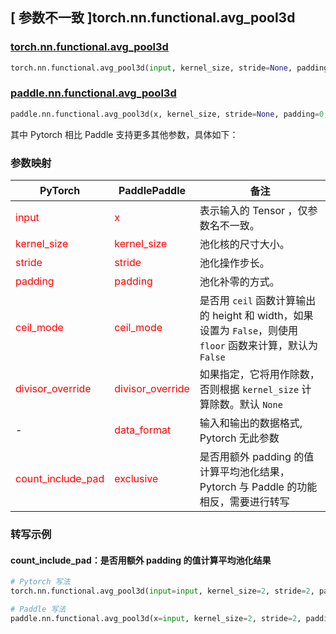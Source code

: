 ## [ 参数不一致 ]torch.nn.functional.avg_pool3d

### [torch.nn.functional.avg_pool3d](https://pytorch.org/docs/stable/generated/torch.nn.functional.avg_pool3d.html#torch.nn.functional.avg_pool3d)

```python
torch.nn.functional.avg_pool3d(input, kernel_size, stride=None, padding=0, ceil_mode=False, count_include_pad=True, divisor_override=None)
```

### [paddle.nn.functional.avg_pool3d](https://www.paddlepaddle.org.cn/documentation/docs/zh/api/paddle/nn/functional/avg_pool3d_cn.html#avg-pool3d)
```python
paddle.nn.functional.avg_pool3d(x, kernel_size, stride=None, padding=0, ceil_mode=False, exclusive=True, divisor_override=None, data_format='NCDHW', name=None)
```

其中 Pytorch 相比 Paddle 支持更多其他参数，具体如下：
### 参数映射
| PyTorch       | PaddlePaddle | 备注                                                   |
| ------------- | ------------ | ------------------------------------------------------ |
| <font color='red'> input </font> | <font color='red'> x </font> | 表示输入的 Tensor ，仅参数名不一致。  |
| <font color='red'> kernel_size </font>   | <font color='red'> kernel_size </font>   | 池化核的尺寸大小。               |
| <font color='red'> stride  </font>         |    <font color='red'> stride  </font>         | 池化操作步长。             |
| <font color='red'> padding </font>             | <font color='red'> padding </font>  | 池化补零的方式。               |
| <font color='red'> ceil_mode </font>             | <font color='red'> ceil_mode </font>  | 是否用 `ceil` 函数计算输出的 height 和 width，如果设置为 `False`，则使用 `floor` 函数来计算，默认为 `False`            |
| <font color='red'> divisor_override </font>           | <font color='red'> divisor_override </font>            | 如果指定，它将用作除数，否则根据 `kernel_size` 计算除数。默认 `None`  |
| -           | <font color='red'> data_format </font>            | 输入和输出的数据格式, Pytorch 无此参数  |
| <font color='red'> count_include_pad </font>           | <font color='red'> exclusive </font>            | 是否用额外 padding 的值计算平均池化结果，Pytorch 与 Paddle 的功能相反，需要进行转写  |


### 转写示例
#### count_include_pad：是否用额外 padding 的值计算平均池化结果
```python
# Pytorch 写法
torch.nn.functional.avg_pool3d(input=input, kernel_size=2, stride=2, padding=1, ceil_mode=True, count_include_pad=False)

# Paddle 写法
paddle.nn.functional.avg_pool3d(x=input, kernel_size=2, stride=2, padding=1, ceil_mode=True, exlusive=True)
```

